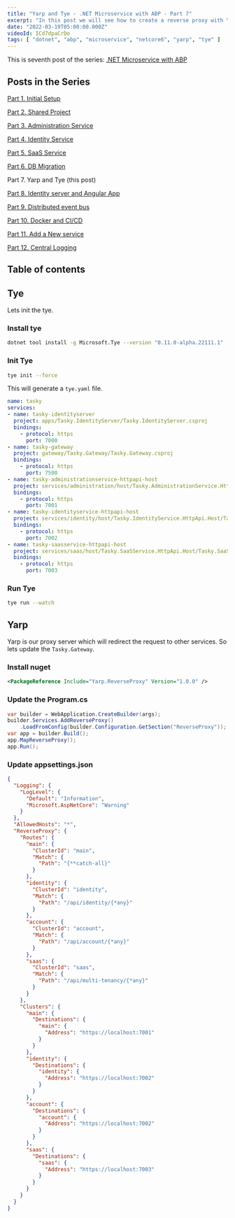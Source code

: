 ```yaml
---
title: "Yarp and Tye - .NET Microservice with ABP - Part 7"
excerpt: "In this post we will see how to create a reverse proxy with Yarp and integrate Tye for our microservice application"
date: "2022-03-19T05:00:00.000Z"
videoId: ICd7dpaCrDo
tags: [ "dotnet", "abp", "microservice", "netcore6", "yarp", "tye" ]
---
```


This is seventh post of the series: [.NET Microservice with ABP](https://blog.antosubash.com/posts/abp-microservice-series)

## Posts in the Series

[Part 1. Initial Setup](https://blog.antosubash.com/posts/netcore-microservice-with-abp-init-part-1)

[Part 2. Shared Project](https://blog.antosubash.com/posts/netcore-microservice-with-abp-shared-project-part-2)

[Part 3. Administration Service](https://blog.antosubash.com/posts/netcore-microservice-with-abp-administration-services-part-3)

[Part 4. Identity Service](https://blog.antosubash.com/posts/netcore-microservice-with-abp-identity-services-part-4)

[Part 5. SaaS Service](https://blog.antosubash.com/posts/netcore-microservice-with-abp-saas-services-part-5)

[Part 6. DB Migration](https://blog.antosubash.com/posts/netcore-microservice-with-abp-db-migration-part-6)

Part 7. Yarp and Tye (this post)

[Part 8. Identity server and Angular App](https://blog.antosubash.com/posts/netcore-microservice-with-abp-identity-server-and-angular-part-8)

[Part 9. Distributed event bus](https://blog.antosubash.com/posts/netcore-microservice-with-abp-distributed-event-bus-part-9)

[Part 10. Docker and CI/CD](https://blog.antosubash.com/posts/netcore-microservice-with-abp-docker-and-ci-cd-part-10)

[Part 11. Add a New service](https://blog.antosubash.com/posts/netcore-microservice-with-abp-add-new-service-part-11)

[Part 12. Central Logging](https://blog.antosubash.com/posts/netcore-microservice-with-abp-add-central-logging-part-12)

## Table of contents

## Tye

Lets init the tye.

### Install tye

```bash
dotnet tool install -g Microsoft.Tye --version "0.11.0-alpha.22111.1"
```

### Init Tye

```bash
tye init --force
```

This will generate a `tye.yaml` file.

```yaml
name: tasky
services:
- name: tasky-identityserver
  project: apps/Tasky.IdentityServer/Tasky.IdentityServer.csproj
  bindings:
    - protocol: https
      port: 7000
- name: tasky-gateway
  project: gateway/Tasky.Gateway/Tasky.Gateway.csproj
  bindings:
    - protocol: https
      port: 7500
- name: tasky-administrationservice-httpapi-host
  project: services/administration/host/Tasky.AdministrationService.HttpApi.Host/Tasky.AdministrationService.HttpApi.Host.csproj
  bindings:
    - protocol: https
      port: 7001
- name: tasky-identityservice-httpapi-host
  project: services/identity/host/Tasky.IdentityService.HttpApi.Host/Tasky.IdentityService.HttpApi.Host.csproj
  bindings:
    - protocol: https
      port: 7002
- name: tasky-saasservice-httpapi-host
  project: services/saas/host/Tasky.SaaSService.HttpApi.Host/Tasky.SaaSService.HttpApi.Host.csproj
  bindings:
    - protocol: https
      port: 7003
```

### Run Tye

```bash
tye run --watch
```

## Yarp

Yarp is our proxy server which will redirect the request to other services. So lets update the `Tasky.Gateway`.

### Install nuget

```xml
<PackageReference Include="Yarp.ReverseProxy" Version="1.0.0" />
```

### Update the Program.cs

```cs
var builder = WebApplication.CreateBuilder(args);
builder.Services.AddReverseProxy()
    .LoadFromConfig(builder.Configuration.GetSection("ReverseProxy"));
var app = builder.Build();
app.MapReverseProxy();
app.Run();
```

### Update appsettings.json

```json
{
  "Logging": {
    "LogLevel": {
      "Default": "Information",
      "Microsoft.AspNetCore": "Warning"
    }
  },
  "AllowedHosts": "*",
  "ReverseProxy": {
    "Routes": {
      "main": {
        "ClusterId": "main",
        "Match": {
          "Path": "{**catch-all}"
        }
      },
      "identity": {
        "ClusterId": "identity",
        "Match": {
          "Path": "/api/identity/{*any}"
        }
      },
      "account": {
        "ClusterId": "account",
        "Match": {
          "Path": "/api/account/{*any}"
        }
      },
      "saas": {
        "ClusterId": "saas",
        "Match": {
          "Path": "/api/multi-tenancy/{*any}"
        }
      }
    },
    "Clusters": {
      "main": {
        "Destinations": {
          "main": {
            "Address": "https://localhost:7001"
          }
        }
      },
      "identity": {
        "Destinations": {
          "identity": {
            "Address": "https://localhost:7002"
          }
        }
      },
      "account": {
        "Destinations": {
          "account": {
            "Address": "https://localhost:7002"
          }
        }
      },
      "saas": {
        "Destinations": {
          "saas": {
            "Address": "https://localhost:7003"
          }
        }
      }
    }
  }
}
```
